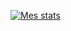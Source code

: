 [![Mes stats](https://github-readme-stats.vercel.app/api?username=camillebrulotte&show_icons=true&theme=radical)](https://github.com/anuraghazra/github-readme-stats)
